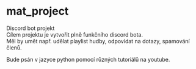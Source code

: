 # mat_project
Discord bot projekt  
Cílem projektu je vytvořit plně funkčního discord bota.  
Měl by umět např. udělat playlist hudby, odpovídat na dotazy, spamování členů.

Bude psán v jazyce python pomocí různých tutoriálů na youtube.
